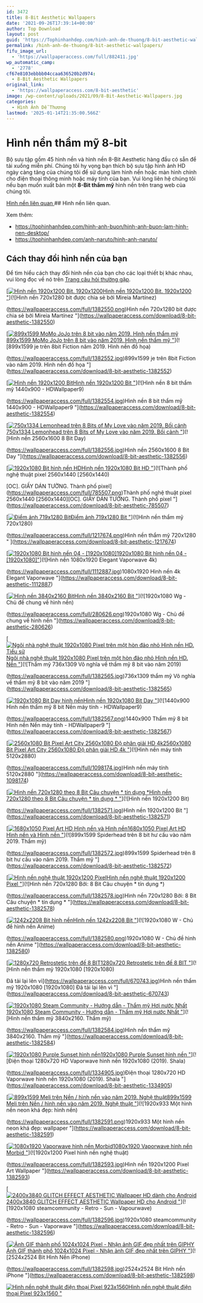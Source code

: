 ```yaml
---
id: 3472
title: 8-Bit Aesthetic Wallpapers
date: '2021-09-26T17:39:14+00:00'
author: Top Download
layout: post
guid: 'https://Tophinhanhdep.com/hinh-anh-de-thuong/8-bit-aesthetic-wallpapers/'
permalink: /hinh-anh-de-thuong/8-bit-aesthetic-wallpapers/
fifu_image_url:
  - 'https://wallpaperaccess.com/full/882411.jpg'
wp_automatic_camp:
  - '2778'
cf67e8103ebbbb04ccaa636520b2d974:
  - 8-Bit Aesthetic Wallpapers
original_link:
  - 'https://wallpaperaccess.com/8-bit-aesthetic'
image: /wp-content/uploads/2021/09/8-Bit-Aesthetic-Wallpapers.jpg
categories:
  - Hình Ảnh Dễ Thương
lastmod: '2025-01-14T21:35:00.566Z'
---
```

# Hình nền thẩm mỹ 8-bit

Bộ sưu tập gồm 45 hình nền và hình nền 8-Bit Aesthetic hàng đầu có sẵn để tải xuống miễn phí. Chúng tôi hy vọng bạn thích bộ sưu tập hình ảnh HD ngày càng tăng của chúng tôi để sử dụng làm hình nền hoặc màn hình chính cho điện thoại thông minh hoặc máy tính của bạn. Vui lòng liên hệ chúng tôi nếu bạn muốn xuất bản một **8-Bit thẩm mỹ** hình nền trên trang web của chúng tôi.

[Hình nền liên quan ](#related) ## Hình nền liên quan.

   
 Xem thêm:

   
- <https://tophinhanhdep.com/hinh-anh-buon/hinh-anh-buon-lam-hinh-nen-desktop/>
- <https://tophinhanhdep.com/anh-naruto/hinh-anh-naruto/>

## Cách thay đổi hình nền của bạn

Để tìm hiểu cách thay đổi hình nền của bạn cho các loại thiết bị khác nhau, vui lòng đọc về nó trên [Trang câu hỏi thường gặp](https://tophinhanhdep.com/faq/).

  
[[![Hình nền 1920x1200 Bit.  1920x1200](https://wallpaperaccess.com/full/882411.jpg)Hình nền 1920x1200 Bit. 1920x1200 "](https://wallpaperaccess.com/download/8-bit-aesthetic-882411)](![Hình nền 720x1280 bit được chia sẻ bởi Mireia Martínez)

(https://wallpaperaccess.com/full/1382550.png)Hình nền 720x1280 bit được chia sẻ bởi Mireia Martínez "](https://wallpaperaccess.com/download/8-bit-aesthetic-1382550)

[[![899x1599 MoMo JoJo trên 8 bit vào năm 2019. Hình nền thẩm mỹ](https://wallpaperaccess.com/full/1270155.jpg)899x1599 MoMo JoJo trên 8 bit vào năm 2019. Hình nền thẩm mỹ "](https://wallpaperaccess.com/download/8-bit-aesthetic-1270155)](![899x1599 je trên 8bit Fiction năm 2019. Hình nền đồ họa)

(https://wallpaperaccess.com/full/1382552.jpg)899x1599 je trên 8bit Fiction vào năm 2019. Hình nền đồ họa "](https://wallpaperaccess.com/download/8-bit-aesthetic-1382552)

[[![Hình nền 1920x1200 Bit](https://wallpaperaccess.com/full/1270111.jpg)Hình nền 1920x1200 Bit "](https://wallpaperaccess.com/download/8-bit-aesthetic-1270111)](![Hình nền 8 bit thẩm mỹ 1440x900 - HDWallpaper9)

(https://wallpaperaccess.com/full/1382554.jpg)Hình nền 8 bit thẩm mỹ 1440x900 - HDWallpaper9 "](https://wallpaperaccess.com/download/8-bit-aesthetic-1382554)

[[![750x1334 Lemonhead trên 8 Bits of My Love vào năm 2019. Bối cảnh](https://wallpaperaccess.com/full/1382555.png)750x1334 Lemonhead trên 8 Bits of My Love vào năm 2019. Bối cảnh "](https://wallpaperaccess.com/download/8-bit-aesthetic-1382555)](![Hình nền 2560x1600 8 Bit Day)

(https://wallpaperaccess.com/full/1382556.jpg)Hình nền 2560x1600 8 Bit Day "](https://wallpaperaccess.com/download/8-bit-aesthetic-1382556)

[[![1920x1080 Bit hình nền HD](https://wallpaperaccess.com/full/556507.jpg)Hình nền 1920x1080 Bit HD "](https://wallpaperaccess.com/download/8-bit-aesthetic-556507)](![Thành phố nghệ thuật pixel 2560x1440 [2560x1440)

[OC].  GIẤY DÁN TƯỜNG.  Thành phố pixel](https://wallpaperaccess.com/full/785507.png)Thành phố nghệ thuật pixel 2560x1440 \[2560x1440\]\[OC\]. GIẤY DÁN TƯỜNG. Thành phố pixel "](https://wallpaperaccess.com/download/8-bit-aesthetic-785507)

[[![Điểm ảnh 719x1280 Bit](https://wallpaperaccess.com/full/1382558.jpg)Điểm ảnh 719x1280 Bit "](https://wallpaperaccess.com/download/8-bit-aesthetic-1382558)](![Hình nền thẩm mỹ 720x1280)

(https://wallpaperaccess.com/full/1217674.png)Hình nền thẩm mỹ 720x1280 " ](https://wallpaperaccess.com/download/8-bit-aesthetic-1217674)

[[![1920x1080 Bit hình nền 04 - [1920x1080]](https://wallpaperaccess.com/full/656701.jpg)1920x1080 Bit hình nền 04 - \[1920x1080\]"](https://wallpaperaccess.com/download/8-bit-aesthetic-656701)](![Hình nền 1080x1920 Elegant Vaporwave 4k)

(https://wallpaperaccess.com/full/1112887.jpg)1080x1920 Hình nền 4k Elegant Vaporwave "](https://wallpaperaccess.com/download/8-bit-aesthetic-1112887)

[[![Hình nền 3840x2160 Bit](https://wallpaperaccess.com/full/1382562.jpg)Hình nền 3840x2160 Bit "](https://wallpaperaccess.com/download/8-bit-aesthetic-1382562)](![1920x1080 Wg - Chủ đề chung về hình nền)

(https://wallpaperaccess.com/full/280626.png)1920x1080 Wg - Chủ đề chung về hình nền "](https://wallpaperaccess.com/download/8-bit-aesthetic-280626)

[[![Ngôi nhà nghệ thuật 1920x1080 Pixel trên một hòn đảo nhỏ Hình nền HD.  Tiểu sử](https://wallpaperaccess.com/full/1382564.jpg)Ngôi nhà nghệ thuật 1920x1080 Pixel trên một hòn đảo nhỏ Hình nền HD. Nền "](https://wallpaperaccess.com/download/8-bit-aesthetic-1382564)](![Thẩm mỹ 736x1309 Vô nghĩa về thẩm mỹ 8 bit vào năm 2019)

(https://wallpaperaccess.com/full/1382565.jpg)736x1309 thẩm mỹ Vô nghĩa về thẩm mỹ 8 bit vào năm 2019 "](https://wallpaperaccess.com/download/8-bit-aesthetic-1382565)

[[![1920x1080 Bit Day hình nền](https://wallpaperaccess.com/full/1382566.jpg)Hình nền 1920x1080 Bit Day "](https://wallpaperaccess.com/download/8-bit-aesthetic-1382566)](![1440x900 Hình nền thẩm mỹ 8 bit Nền máy tính - HDWallpaper9)

(https://wallpaperaccess.com/full/1382567.png)1440x900 Thẩm mỹ 8 bit Hình nền Nền máy tính - HDWallpaper9 "](https://wallpaperaccess.com/download/8-bit-aesthetic-1382567)

[[![2560x1080 Bit Pixel Art City 2560x1080 Độ phân giải HD 4k](https://wallpaperaccess.com/full/943029.jpg)2560x1080 Bit Pixel Art City 2560x1080 Độ phân giải HD 4k "](https://wallpaperaccess.com/download/8-bit-aesthetic-943029)](![Hình nền máy tính 5120x2880)

(https://wallpaperaccess.com/full/1098174.jpg)Hình nền máy tính 5120x2880 "](https://wallpaperaccess.com/download/8-bit-aesthetic-1098174)

[[![Hình nền 720x1280 theo 8 Bit Câu chuyện * tín dụng *](https://wallpaperaccess.com/full/1382570.jpg)Hình nền 720x1280 theo 8 Bit Câu chuyện \* tín dụng \* "](https://wallpaperaccess.com/download/8-bit-aesthetic-1382570)](![Hình nền 1920x1200 Bit)

(https://wallpaperaccess.com/full/1382571.jpg)Hình nền 1920x1200 Bit "](https://wallpaperaccess.com/download/8-bit-aesthetic-1382571)

[[![1680x1050 Pixel Art HD Hình nền và Hình nền](https://wallpaperaccess.com/full/112282.png)1680x1050 Pixel Art HD Hình nền và Hình nền "](https://wallpaperaccess.com/download/8-bit-aesthetic-112282)](![899x1599 Spiderhead trên 8 bit hư cấu vào năm 2019. Thẩm mỹ)

(https://wallpaperaccess.com/full/1382572.jpg)899x1599 Spiderhead trên 8 bit hư cấu vào năm 2019. Thẩm mỹ "](https://wallpaperaccess.com/download/8-bit-aesthetic-1382572)

[[![Hình nền nghệ thuật 1920x1200 Pixel](https://wallpaperaccess.com/full/1382573.jpg)Hình nền nghệ thuật 1920x1200 Pixel "](https://wallpaperaccess.com/download/8-bit-aesthetic-1382573)](![Hình nền 720x1280 Bởi: 8 Bit Câu chuyện * tín dụng *)

(https://wallpaperaccess.com/full/1382578.jpg)Hình nền 720x1280 Bởi: 8 Bit Câu chuyện \* tín dụng \* "](https://wallpaperaccess.com/download/8-bit-aesthetic-1382578)

[[![1242x2208 Bit hình nền](https://wallpaperaccess.com/full/1270092.jpg)Hình nền 1242x2208 Bit "](https://wallpaperaccess.com/download/8-bit-aesthetic-1270092)](![1920x1080 W - Chủ đề hình nền Anime)

(https://wallpaperaccess.com/full/1382580.png)1920x1080 W - Chủ đề hình nền Anime "](https://wallpaperaccess.com/download/8-bit-aesthetic-1382580)

[[![1280x720 Retrostetic trên đế 8 BIT](https://wallpaperaccess.com/full/1382581.gif)1280x720 Retrostetic trên đế 8 BIT "](https://wallpaperaccess.com/download/8-bit-aesthetic-1382581)](![Hình nền thẩm mỹ 1920x1080 [1920x1080)

 Đã tải lại lên vì](https://wallpaperaccess.com/full/670743.jpg)Hình nền thẩm mỹ 1920x1080 \[1920x1080\] Đã tải lại lên vì "](https://wallpaperaccess.com/download/8-bit-aesthetic-670743)

[[![1920x1080 Steam Community - Hướng dẫn - Thẩm mỹ Hơi nước Nhất](https://wallpaperaccess.com/full/826868.png)1920x1080 Steam Community - Hướng dẫn - Thẩm mỹ Hơi nước Nhất "](https://wallpaperaccess.com/download/8-bit-aesthetic-826868)](![Hình nền thẩm mỹ 3840x2160.  Thẩm mỹ)

(https://wallpaperaccess.com/full/1382584.jpg)Hình nền thẩm mỹ 3840x2160. Thẩm mỹ "](https://wallpaperaccess.com/download/8-bit-aesthetic-1382584)

[[![1920x1080 Purple Sunset hình nền](https://wallpaperaccess.com/full/1382585.jpg)1920x1080 Purple Sunset hình nền "](https://wallpaperaccess.com/download/8-bit-aesthetic-1382585)](![Điện thoại 1280x720 HD Vaporwave hình nền 1920x1080 (2019).  Shala)

(https://wallpaperaccess.com/full/1334905.jpg)Điện thoại 1280x720 HD Vaporwave hình nền 1920x1080 (2019). Shala "](https://wallpaperaccess.com/download/8-bit-aesthetic-1334905)

[[![899x1599 Meli trên Nền / hình nền vào năm 2019. Nghệ thuật](https://wallpaperaccess.com/full/1382589.jpg)899x1599 Meli trên Nền / hình nền vào năm 2019. Nghệ thuật "](https://wallpaperaccess.com/download/8-bit-aesthetic-1382589)](![1920x933 Một hình nền neon khá đẹp: hình nền)

(https://wallpaperaccess.com/full/1382591.png)1920x933 Một hình nền neon khá đẹp: wallpaper "](https://wallpaperaccess.com/download/8-bit-aesthetic-1382591)

[[![1080x1920 Vaporwave hình nền Morbid](https://wallpaperaccess.com/full/1382592.jpg)1080x1920 Vaporwave hình nền Morbid "](https://wallpaperaccess.com/download/8-bit-aesthetic-1382592)](![1920x1200 Pixel hình nền nghệ thuật)

(https://wallpaperaccess.com/full/1382593.jpg)Hình nền 1920x1200 Pixel Art Wallpaper "](https://wallpaperaccess.com/download/8-bit-aesthetic-1382593)

[[![2400x3840 GLITCH EFFECT AESTHETIC Wallpaper HD dành cho Android](https://wallpaperaccess.com/full/1382594.jpg)2400x3840 GLITCH EFFECT AESTHETIC Wallpaper HD cho Android "](https://wallpaperaccess.com/download/8-bit-aesthetic-1382594)](![1920x1080 steamcommunity - Retro - Sun - Vapourwave)

(https://wallpaperaccess.com/full/1382596.jpg)1920x1080 steamcommunity - Retro - Sun - Vaporwave "](https://wallpaperaccess.com/download/8-bit-aesthetic-1382596)

[[![Ảnh GIF thành phố 1024x1024 Pixel - Nhận ảnh GIF đẹp nhất trên GIPHY](https://wallpaperaccess.com/full/1382597.gif)Ảnh GIF thành phố 1024x1024 Pixel - Nhận ảnh GIF đẹp nhất trên GIPHY "](https://wallpaperaccess.com/download/8-bit-aesthetic-1382597)](![2524x2524 Bit Hình Nền iPhone)

(https://wallpaperaccess.com/full/1382598.jpg)2524x2524 Bit Hình nền iPhone "](https://wallpaperaccess.com/download/8-bit-aesthetic-1382598)

[![Hình nền nghệ thuật điện thoại Pixel 923x1560](https://wallpaperaccess.com/full/1382599.jpg)Hình nền nghệ thuật điện thoại Pixel 923x1560 "](https://wallpaperaccess.com/download/8-bit-aesthetic-1382599)
